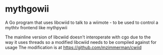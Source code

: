 mythgowii
=========

A Go program that uses libcwiid to talk to a wiimote - to be used to control a mythtv frontend like mythpywii

The mainline version of libcwiid doesn't interoperate with cgo due to the way it uses threads so a modified libcwiid needs to be compiled against for usage
The modification is at https://github.com/mzimmerman/cwiid
